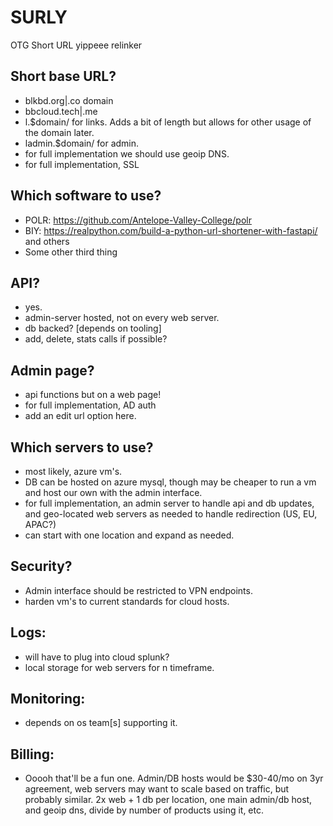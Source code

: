 # SURLY
OTG Short URL yippeee relinker


## Short base URL?
 - blkbd.org|.co domain
 - bbcloud.tech|.me
 - l.$domain/ for links.  Adds a bit of length but allows for other usage of the domain later.  
 - ladmin.$domain/ for admin.
 - for full implementation we should use geoip DNS.
 - for full implementation, SSL
 
## Which software to use?
 - POLR: https://github.com/Antelope-Valley-College/polr
 - BIY: https://realpython.com/build-a-python-url-shortener-with-fastapi/ and others
 - Some other third thing

## API?
 - yes.
 - admin-server hosted, not on every web server.
 - db backed? [depends on tooling]
 - add, delete, stats calls if possible?

## Admin page?
 - api functions but on a web page!
 - for full implementation, AD auth
 - add an edit url option here.  

## Which servers to use?
 - most likely, azure vm's.  
 - DB can be hosted on azure mysql, though may be cheaper to run a vm and host our own with the admin interface.
 - for full implementation, an admin server to handle api and db updates, and geo-located web servers as needed to handle redirection (US, EU, APAC?)
 - can start with one location and expand as needed.

## Security?
 - Admin interface should be restricted to VPN endpoints.
 - harden vm's to current standards for cloud hosts.

## Logs:
 - will have to plug into cloud splunk?
 - local storage for web servers for n timeframe.

## Monitoring:
 - depends on os team[s] supporting it.

## Billing:
 - Ooooh that'll be a fun one. Admin/DB hosts would be $30-40/mo on 3yr agreement, web servers may want to scale based on traffic, but probably similar.  2x web + 1 db per location, one main admin/db host, and geoip dns, divide by number of products using it, etc.

